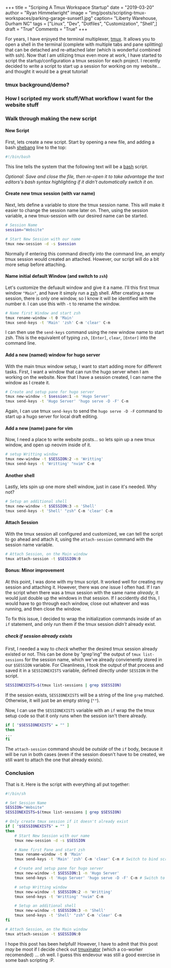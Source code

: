 +++
title  = "Scriping A Tmux Workspace Startup"
date   = "2019-03-20"
author = "Ryan Himmelwright"
image  = "img/posts/scripting-tmux-workspaces/parking-garage-sunset1.jpg"
caption= "Liberty Warehouse, Durham NC"
tags   = ["Linux", "Dev", "Dotfiles", "Customization", "Shell",]
draft  = "True"
Comments = "True"
+++

For years, I have enjoyed the terminal multiplexer,
[tmux](http://www.tmux.com).  It allows you to open a shell in the terminal
(complete with multiple tabs and pane splitting) that can be detached and
re-attached later (which is wonderful combined with ssh). Now that I am
utilizing tmux even more at work, I have started to script the
startup/configuration a tmux session for each project. I recently decided to
write a script to start up a session for working on my website... and thought
it would be a great tutorial!

<!--more-->

### tmux background/demo?

### How I scripted my work stuff/What workflow I want for the website stuff

### Walk through making the new script
#### New Script

First, lets create a new script. Start by opening a new file, and adding a bash
[shebang](https://en.wikipedia.org/wiki/Shebang_(Unix)) line to the top:

```bash
#!/bin/bash

```

This line tells the system that the following text will be a
[bash](https://en.wikipedia.org/wiki/Bash_(Unix_shell)) script.

*Optional: Save and close the file, then re-open it to take advantage the text
editors's bash syntax highlighting if it didn't automatically switch it on.*


#### Create new tmux session (with var name)

Next, lets define a variable to store the tmux session name. This will make it
easier to change the session name later on. Then, using the session variable, a new
tmux-session with our desired name can be started.

```bash
# Session Name
session="Website"

# Start New Session with our name
tmux new-session -d -s $session
```

Normally if entering this command directly into the command line, an empty tmux
session would created an attached. However, our script will do a bit more setup
before attaching.

#### Name initial default Window (and switch to `zsh`)

Let's customize the defuault window and give it a name. I'll this first tmux
window `"Main"`, and have it simply run a [zsh](https://ohmyz.sh/) shell. After
creating a new session, there is only one window, so I know it will be
identified with the number `0`. I can use this with `-t` to rename the window.

``` bash
# Name first Window and start zsh
tmux rename-window -t 0 'Main'
tmux send-keys -t 'Main' 'zsh' C-m 'clear' C-m
```

I can then use the `send-keys` command using the new window name to start zsh.
This is the equivalent of typing `zsh`, `[Enter]`, `clear`, `[Enter]` into the
command line.


#### Add a new (named) window for hugo server

With the main tmux window setup, I want to start adding more for different
tasks. First, I want a window that can run the hugo server when I am working on
the website. Now that I have a session created, I can name the window as I
create it.

```bash
# Create and setup pane for hugo server
tmux new-window -t $session:1 -n 'Hugo Server'
tmux send-keys -t 'Hugo Server' 'hugo serve -D -F' C-m
```

Again, I can use tmux `send-keys` to send the `hugo serve -D -F` command to
start up a hugo server for local draft editing.

#### Add a new (name) pane for vim

Now, I need a place to write website posts... so lets spin up a new tmux
window, and open up neovim inside of it.

```bash
# setup Writting window
tmux new-window -t $SESSION:2 -n 'Writting'
tmux send-keys -t 'Writting' "nvim" C-m
```

#### Another shell

Lastly, lets spin up one more shell window, just in case it's needed. Why not?

```bash
# Setup an additional shell
tmux new-window -t $SESSION:3 -n 'Shell'
tmux send-keys -t 'Shell' "zsh" C-m 'clear' C-m
```

#### Attach Session

With the tmux session all configured and customized, we can tell the script to
go ahead and attach it, using the `attach-session` command with the session
name variable.

```bash
# Attach Session, on the Main window
tmux attach-session -t $SESSION:0
```

#### Bonus: Minor improvement

At this point, I was done with my tmux script. It worked well for creating my
session and attaching it. However, there was *one* issue I often had. If I ran
the script when there was a tmux session with the same name *already*, it would
just double up the windows in that session. If I accidently did this, I would
have to go through each window, close out whatever and was running, and then
close the window.

To fix this issue, I decided to wrap the initialization commands inside of an
`if` statement, and only run them if the tmux session *didn't* already exist.

##### check if session already exists

First, I needed a way to *check* whether the desired tmux session already existed
or not. This can be done by "grep'ing" the output of `tmux list-sessions` for
the session name, which we've already convienently stored in our `$SESSION`
variable. For Cleanliness, I took the output of that process and saved it in a
`SESSIONEXISTS` variable, defined directly under `SESSION` in the script.
```bash
SESSIONEXISTS=$(tmux list-sessions | grep $SESSION)
```

If the session exists, `SESSIONEXISTS` will be a string of the line `grep`
matched. Otherwise, it will just be an empty string (`""`).


Now, I can use the `SESSIONEXISTS` variable with an `if` wrap the the tmux
setup code so that it only runs when the session isn't there already.
```bash
if [ "$SESSIONEXISTS" = "" ]
then
...
fi
```

The `attach-session` command should be *outside* of the `if` body, because it
will be run in both cases (even if the session doesn't have to be created, we
still want to attach the one that already exists).


### Conclusion

That is it. Here is the script with everything all put together:

```bash
#!/bin/sh

# Set Session Name
SESSION="Website"
SESSIONEXISTS=$(tmux list-sessions | grep $SESSION)

# Only create tmux session if it doesn't already exist
if [ "$SESSIONEXISTS" = "" ]
then
    # Start New Session with our name
    tmux new-session -d -s $SESSION

    # Name first Pane and start zsh
    tmux rename-window -t 0 'Main'
    tmux send-keys -t 'Main' 'zsh' C-m 'clear' C-m # Switch to bind script?

    # Create and setup pane for hugo server
    tmux new-window -t $SESSION:1 -n 'Hugo Server'
    tmux send-keys -t 'Hugo Server' 'hugo serve -D -F' C-m # Switch to bind script?

    # setup Writting window
    tmux new-window -t $SESSION:2 -n 'Writting'
    tmux send-keys -t 'Writting' "nvim" C-m

    # Setup an additional shell
    tmux new-window -t $SESSION:3 -n 'Shell'
    tmux send-keys -t 'Shell' "zsh" C-m 'clear' C-m
fi

# Attach Session, on the Main window
tmux attach-session -t $SESSION:0
```

I hope this post has been helpfull! However, I have to admit that this post
*may* be moot if I decide check out
[tmuxinator](https://github.com/tmuxinator/tmuxinator) (which a co-worker
recomended) ... oh well. I guess this endevour was still a good exercise in
some bash scripting :P.
